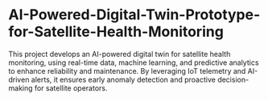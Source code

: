 # AI-Powered-Digital-Twin-Prototype-for-Satellite-Health-Monitoring
This project develops an AI-powered digital twin for satellite health monitoring, using real-time data, machine learning, and predictive analytics to enhance reliability and maintenance. By leveraging IoT telemetry and AI-driven alerts, it ensures early anomaly detection and proactive decision-making for satellite operators.

